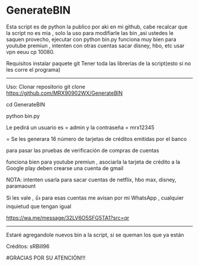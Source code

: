 # GenerateBIN
Esta script es de python la publico por aki en mi github, cabe recalcar que la script no es mia , solo la uso para modifiarle las bin ,asi ustedes le saquen provecho, ejecutar con python bin.py funciona muy bien para youtube premiun , intenten con otras cuentas sacar disney, hbo, etc usar vpn eeuu cp 10080.

Requisitos instalar paquete git
Tener toda las librerías de la script(esto si no les corre el programa)

*****
Uso:
Clonar repositorio
git clone https://github.com/MRX90902WX/GenerateBIN

cd GenerateBIN

python bin.py

Le pedirá un usuario es = admin
y la contraseña = mrx12345

= Se les generara 16 número de tarjetas de créditos emitidas por el banco

para pasar las pruebas de verificación de compras de cuentas

funciona bien para youtube premiun , asociarla la tarjeta de crédito a la Google play deben crearse una cuenta de gmail

NOTA: intenten usarla para sacar cuentas de netflix, hbo max, disney, paramaount

Si les vale , 👍 para esas cuentas me avisan por mi WhatsApp , cualquier inquietud que tengan igual

https://wa.me/message/32LV6O5SFG5TA1?src=qr

*****
Estaré agregandole nuevos bin a la script, si se queman los que ya están

Créditos: sRBill96

#GRACIAS POR SU ATENCIÓN!!!
